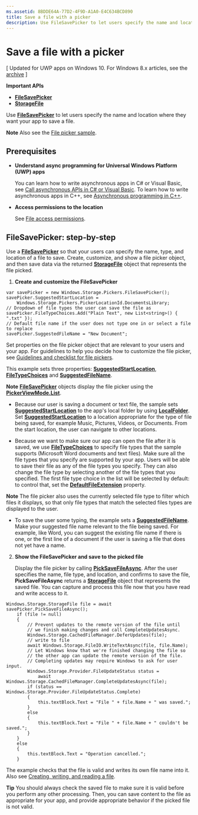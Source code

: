 ```yaml
---
ms.assetid: 8BDDE64A-77D2-4F9D-A1A0-E4C634BCD890
title: Save a file with a picker
description: Use FileSavePicker to let users specify the name and location where they want your app to save a file.
---
```


# Save a file with a picker


\[ Updated for UWP apps on Windows 10. For Windows 8.x articles, see the [archive](http://go.microsoft.com/fwlink/p/?linkid=619132) \]


**Important APIs**

-   [**FileSavePicker**](https://msdn.microsoft.com/library/windows/apps/br207871)
-   [**StorageFile**](https://msdn.microsoft.com/library/windows/apps/br227171)

Use [**FileSavePicker**](https://msdn.microsoft.com/library/windows/apps/br207871) to let users specify the name and location where they want your app to save a file.

**Note**  Also see the [File picker sample](http://go.microsoft.com/fwlink/p/?linkid=619994).

 

## Prerequisites


-   **Understand async programming for Universal Windows Platform (UWP) apps**

    You can learn how to write asynchronous apps in C# or Visual Basic, see [Call asynchronous APIs in C# or Visual Basic](https://msdn.microsoft.com/library/windows/apps/mt187337). To learn how to write asynchronous apps in C++, see [Asynchronous programming in C++](https://msdn.microsoft.com/library/windows/apps/mt187334).

-   **Access permissions to the location**

    See [File access permissions](file-access-permissions.md).

## FileSavePicker: step-by-step


Use a [**FileSavePicker**](https://msdn.microsoft.com/library/windows/apps/br207871) so that your users can specify the name, type, and location of a file to save. Create, customize, and show a file picker object, and then save data via the returned [**StorageFile**](https://msdn.microsoft.com/library/windows/apps/br227171) object that represents the file picked.

1.  **Create and customize the FileSavePicker**

```CSharp
var savePicker = new Windows.Storage.Pickers.FileSavePicker();
savePicker.SuggestedStartLocation = 
    Windows.Storage.Pickers.PickerLocationId.DocumentsLibrary;
// Dropdown of file types the user can save the file as
savePicker.FileTypeChoices.Add("Plain Text", new List<string>() { ".txt" });
// Default file name if the user does not type one in or select a file to replace
savePicker.SuggestedFileName = "New Document";
```

Set properties on the file picker object that are relevant to your users and your app. For guidelines to help you decide how to customize the file picker, see [Guidelines and checklist for file pickers](https://msdn.microsoft.com/library/windows/apps/hh465182).

This example sets three properties: [**SuggestedStartLocation**](https://msdn.microsoft.com/library/windows/apps/br207880), [**FileTypeChoices**](https://msdn.microsoft.com/library/windows/apps/br207875) and [**SuggestedFileName**](https://msdn.microsoft.com/library/windows/apps/br207878).

**Note**  [**FileSavePicker**](https://msdn.microsoft.com/library/windows/apps/br207871) objects display the file picker using the [**PickerViewMode.List**](https://msdn.microsoft.com/library/windows/apps/br207891).

     
- Because our user is saving a document or text file, the sample sets [**SuggestedStartLocation**](https://msdn.microsoft.com/library/windows/apps/br207880) to the app's local folder by using [**LocalFolder**](https://msdn.microsoft.com/library/windows/apps/br241621). Set [**SuggestedStartLocation**](https://msdn.microsoft.com/library/windows/apps/br207854) to a location appropriate for the type of file being saved, for example Music, Pictures, Videos, or Documents. From the start location, the user can navigate to other locations.
 
- Because we want to make sure our app can open the file after it is saved, we use [**FileTypeChoices**](https://msdn.microsoft.com/library/windows/apps/br207875) to specify file types that the sample supports (Microsoft Word documents and text files). Make sure all the file types that you specify are supported by your app. Users will be able to save their file as any of the file types you specify. They can also change the file type by selecting another of the file types that you specified. The first file type choice in the list will be selected by default: to control that, set the [**DefaultFileExtension**](https://msdn.microsoft.com/library/windows/apps/br207873) property.

**Note**  The file picker also uses the currently selected file type to filter which files it displays, so that only file types that match the selected files types are displayed to the user.

- To save the user some typing, the example sets a [**SuggestedFileName**](https://msdn.microsoft.com/library/windows/apps/br207878). Make your suggested file name relevant to the file being saved. For example, like Word, you can suggest the existing file name if there is one, or the first line of a document if the user is saving a file that does not yet have a name.

2.  **Show the FileSavePicker and save to the picked file**

    Display the file picker by calling [**PickSaveFileAsync**](https://msdn.microsoft.com/library/windows/apps/br207876). After the user specifies the name, file type, and location, and confirms to save the file, **PickSaveFileAsync** returns a [**StorageFile**](https://msdn.microsoft.com/library/windows/apps/br227171) object that represents the saved file. You can capture and process this file now that you have read and write access to it.

```CSharp
Windows.Storage.StorageFile file = await savePicker.PickSaveFileAsync();
    if (file != null)
    {
        // Prevent updates to the remote version of the file until
        // we finish making changes and call CompleteUpdatesAsync.
        Windows.Storage.CachedFileManager.DeferUpdates(file);
        // write to file
        await Windows.Storage.FileIO.WriteTextAsync(file, file.Name);
        // Let Windows know that we're finished changing the file so
        // the other app can update the remote version of the file.
        // Completing updates may require Windows to ask for user input.
        Windows.Storage.Provider.FileUpdateStatus status = 
            await Windows.Storage.CachedFileManager.CompleteUpdatesAsync(file);
        if (status == Windows.Storage.Provider.FileUpdateStatus.Complete)
        {
            this.textBlock.Text = "File " + file.Name + " was saved.";
        }
        else
        {
            this.textBlock.Text = "File " + file.Name + " couldn't be saved.";
        }
    }
    else
    {
        this.textBlock.Text = "Operation cancelled.";
    }
```

The example checks that the file is valid and writes its own file name into it. Also see [Creating, writing, and reading a file](quickstart-reading-and-writing-files.md).

**Tip**  You should always check the saved file to make sure it is valid before you perform any other processing. Then, you can save content to the file as appropriate for your app, and provide appropriate behavior if the picked file is not valid.

     

 

 






<!--HONumber=Jun16_HO1-->


